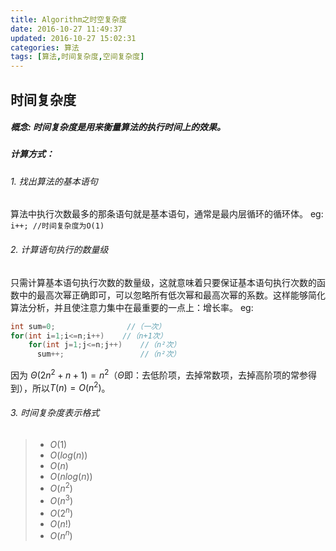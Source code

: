```yaml
---
title: Algorithm之时空复杂度
date: 2016-10-27 11:49:37
updated: 2016-10-27 15:02:31categories: 算法
tags: [算法,时间复杂度,空间复杂度]
---
```

## 时间复杂度
#####  概念: 时间复杂度是用来衡量算法的执行时间上的效果。
##### 计算方式：
###### 1. 找出算法的基本语句
算法中执行次数最多的那条语句就是基本语句，通常是最内层循环的循环体。
eg: `i++; //时间复杂度为O(1)`
###### 2. 计算语句执行的数量级
只需计算基本语句执行次数的数量级，这就意味着只要保证基本语句执行次数的函数中的最高次幂正确即可，可以忽略所有低次幂和最高次幂的系数。这样能够简化算法分析，并且使注意力集中在最重要的一点上：增长率。
eg: 
```java
int sum=0;                //（一次）
for(int i=1;i<=n;i++)    //（n+1次）
    for(int j=1;j<=n;j++)    //（n²次）
      sum++;                 //（n²次）
```
因为 
$\Theta(2n^2 +n+1)=n^2$（$\Theta$即：去低阶项，去掉常数项，去掉高阶项的常参得到），所以$T(n)=O(n^2)$。
###### 3. 时间复杂度表示格式
>* $O(1)$
>* $O(log(n))$
>* $O(n)$
>* $O(nlog(n))$
>* $O(n^2)$
>* $O(n^3)$
>* $O(2^n)$
>* $O(n!)$
>* $O(n^n)$